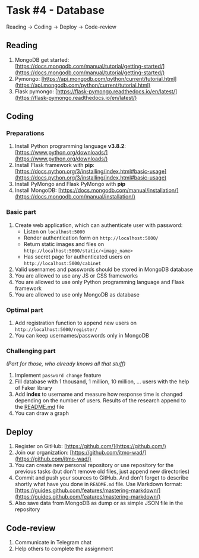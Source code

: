 # Task #4 - Database

Reading → Coding → Deploy → Code-review

## Reading

1. MongoDB get started: [https://docs.mongodb.com/manual/tutorial/getting-started/](https://docs.mongodb.com/manual/tutorial/getting-started/)
2. Pymongo: [https://api.mongodb.com/python/current/tutorial.html](https://api.mongodb.com/python/current/tutorial.html)
3. Flask pymongo: [https://flask-pymongo.readthedocs.io/en/latest/](https://flask-pymongo.readthedocs.io/en/latest/)

## Coding

### Preparations

1. Install Python programming language **v3.8.2**: [https://www.python.org/downloads/](https://www.python.org/downloads/)
2. Install Flask framework with **pip**: [https://docs.python.org/3/installing/index.html#basic-usage](https://docs.python.org/3/installing/index.html#basic-usage)
3. Install PyMongo and Flask PyMongo with **pip**
4. Install MongoDB: [https://docs.mongodb.com/manual/installation/](https://docs.mongodb.com/manual/installation/)

### Basic part

1. Create web application, which can authenticate user with password:
    - Listen on `localhost:5000`
    - Render authentication form on `http://localhost:5000/`
    - Return static images and files on `http://localhost:5000/static/<image_name>`
    - Has secret page for authenticated users on `http://localhost:5000/cabinet`
2. Valid usernames and passwords should be stored in MongoDB database
3. You are allowed to use any JS or CSS frameworks
4. You are allowed to use only Python programming language and Flask framework
5. You are allowed to use only MongoDB as database

### Optimal part

1. Add registration function to append new users on `http://localhost:5000/register/`
2. You can keep usernames/passwords only in MongoDB

### Challenging part

*(Part for those, who already knows all that stuff)*

1. Implement `password change` feature
2. Fill database with 1 thousand, 1 million, 10 million, ... users with the help of Faker library
3. Add **index** to username and measure how response time is changed depending on the number of users. Results of the research append to the [README.md](http://readme.md) file
4. You can draw a graph

## Deploy

1. Register on GitHub: [https://github.com/](https://github.com/)
2. Join our organization: [https://github.com/itmo-wad/](https://github.com/itmo-wad/)
3. You can create new personal repository or use repository for the previous tasks (but don't remove old files, just append new directories)
4. Commit and push your sources to GitHub. And don't forget to describe shortly what have you done in `README.md` file. Use Markdown format: [https://guides.github.com/features/mastering-markdown/](https://guides.github.com/features/mastering-markdown/)
5. Also save data from MongoDB as dump or as simple JSON file in the repository

## Code-review

1. Communicate in Telegram chat
2. Help others to complete the assignment
